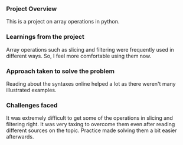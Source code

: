 ### Project Overview

 This is a project on array operations in python.


### Learnings from the project

 Array operations such as slicing and filtering were frequently used in different ways. So, I feel more comfortable using them now.


### Approach taken to solve the problem

 Reading about the syntaxes online helped a lot as there weren't many illustrated examples.


### Challenges faced

 It was extremely difficult to get some of the operations in slicing and filtering right. It was very taxing to overcome them even after reading different sources on the topic. Practice made solving them a bit easier afterwards.


